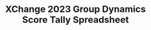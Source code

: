 ---
title: XChange 2023 Group Dynamics Score Tally Spreadsheet
redirect_to: https://docs.google.com/spreadsheets/d/18mLut1L5nQRtSWkzYdC9pmun7tCuZmUPEduUhSBGIVQ/edit#gid=0
redirect_from: 
  - /XChangeGroupDynamicsTally
  - /xchangegroupdynamicstally
---